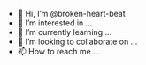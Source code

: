 - 👋 Hi, I’m @broken-heart-beat
- 👀 I’m interested in ...
- 🌱 I’m currently learning ...
- 💞️ I’m looking to collaborate on ...
- 📫 How to reach me ...

<!---
broken-heart-beat/broken-heart-beat is a ✨ special ✨ repository because its `README.md` (this file) appears on your GitHub profile.
You can click the Preview link to take a look at your changes.
--->
